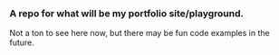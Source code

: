 ### A repo for what will be my portfolio site/playground.  

Not a ton to see here now, but there may be fun code examples in the future.
